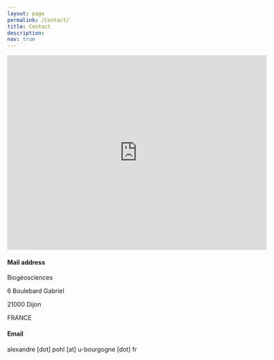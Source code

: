 ```yaml
---
layout: page
permalink: /Contact/
title: Contact
description:
nav: true
---
```


<iframe src="https://www.google.com/maps/embed?pb=!1m18!1m12!1m3!1d3722.770317275081!2d5.063126851197025!3d47.3161386158886!2m3!1f0!2f0!3f0!3m2!1i1024!2i768!4f13.1!3m3!1m2!1s0x47f29e7289115d63%3A0xc53cd0b49537aae6!2s6%20Boulevard%20Gabriel%2C%2021000%20Dijon!5e1!3m2!1sfr!2sfr!4v1623308245154!5m2!1sfr!2sfr" width="600" height="450" style="border:0;" allowfullscreen="" loading="lazy"></iframe>



<h4>Mail address</h4>

Biogéosciences

6 Boulebard Gabriel

21000 Dijon

FRANCE

<h4>Email</h4>

alexandre [dot] pohl [at] u-bourgogne [dot] fr

